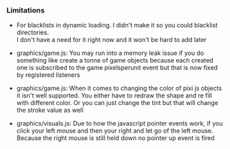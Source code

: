 ### Limitations
- For blacklists in dynamic loading. I didn't make it so you could blacklist directories.  
I don't have a need for it right now and it won't be hard to add later

- graphics/game.js: You may run into a memory leak issue if you do something like create a tonne of game objects because each created one is subscribed to the game pixelsperunit event but that is now fixed by registered listeners

- graphics/game.js: When it comes to changing the color of pixi js objects it isn't well supported. You either have to redraw the shape and re fill with different color. Or you can just change the tint but that will change the stroke value as well

- graphics/visuals.js: Due to how the javascript pointer events work, if you click your left mouse and then your right and let go of the left mouse. Because the right mouse is still held down no pointer up event is fired